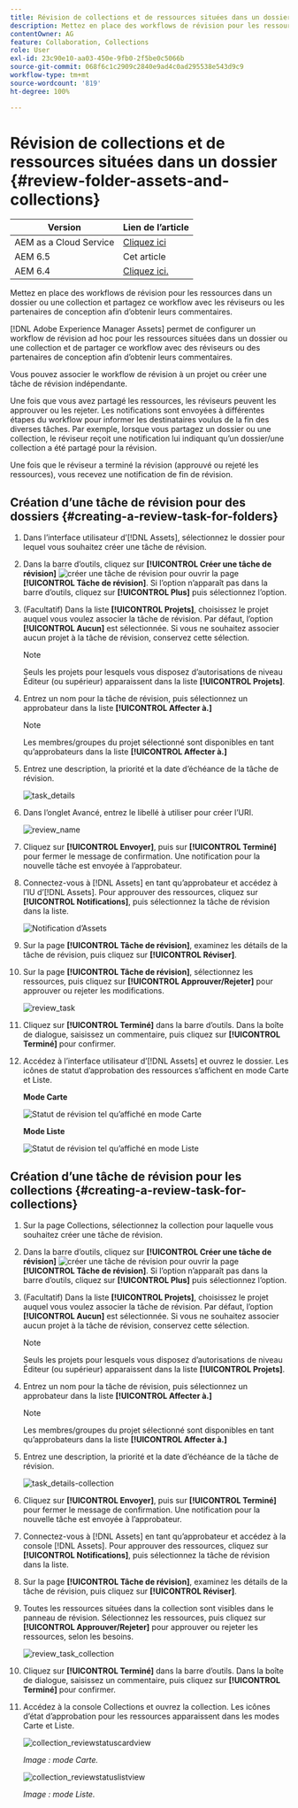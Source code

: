 ```yaml
---
title: Révision de collections et de ressources situées dans un dossier
description: Mettez en place des workflows de révision pour les ressources dans un dossier ou une collection et partagez ce workflow avec les réviseurs ou les partenaires de conception afin d’obtenir leurs commentaires.
contentOwner: AG
feature: Collaboration, Collections
role: User
exl-id: 23c90e10-aa03-450e-9fb0-2f5be0c5066b
source-git-commit: 068f6c1c2909c2840e9ad4c0ad295538e543d9c9
workflow-type: tm+mt
source-wordcount: '819'
ht-degree: 100%

---
```


# Révision de collections et de ressources situées dans un dossier {#review-folder-assets-and-collections}

| Version | Lien de l’article |
| -------- | ---------------------------- |
| AEM as a Cloud Service | [Cliquez ici](https://experienceleague.adobe.com/docs/experience-manager-cloud-service/content/assets/manage/bulk-approval.html?lang=fr) |
| AEM 6.5 | Cet article |
| AEM 6.4 | [Cliquez ici.](https://experienceleague.adobe.com/docs/experience-manager-64/assets/using/bulk-approval.html?lang=fr) |

Mettez en place des workflows de révision pour les ressources dans un dossier ou une collection et partagez ce workflow avec les réviseurs ou les partenaires de conception afin d’obtenir leurs commentaires.

[!DNL Adobe Experience Manager Assets] permet de configurer un workflow de révision ad hoc pour les ressources situées dans un dossier ou une collection et de partager ce workflow avec des réviseurs ou des partenaires de conception afin d’obtenir leurs commentaires.

Vous pouvez associer le workflow de révision à un projet ou créer une tâche de révision indépendante.

Une fois que vous avez partagé les ressources, les réviseurs peuvent les approuver ou les rejeter. Les notifications sont envoyées à différentes étapes du workflow pour informer les destinataires voulus de la fin des diverses tâches. Par exemple, lorsque vous partagez un dossier ou une collection, le réviseur reçoit une notification lui indiquant qu’un dossier/une collection a été partagé pour la révision.

Une fois que le réviseur a terminé la révision (approuvé ou rejeté les ressources), vous recevez une notification de fin de révision.

## Création d’une tâche de révision pour des dossiers {#creating-a-review-task-for-folders}

1. Dans l’interface utilisateur d’[!DNL Assets], sélectionnez le dossier pour lequel vous souhaitez créer une tâche de révision.
1. Dans la barre d’outils, cliquez sur **[!UICONTROL Créer une tâche de révision]** ![créer une tâche de révision](assets/do-not-localize/create-review-task.png) pour ouvrir la page **[!UICONTROL Tâche de révision]**. Si l’option n’apparaît pas dans la barre d’outils, cliquez sur **[!UICONTROL Plus]** puis sélectionnez l’option.

1. (Facultatif) Dans la liste **[!UICONTROL Projets]**, choisissez le projet auquel vous voulez associer la tâche de révision. Par défaut, l’option **[!UICONTROL Aucun]** est sélectionnée. Si vous ne souhaitez associer aucun projet à la tâche de révision, conservez cette sélection.

   >[!NOTE]
   >
   >Seuls les projets pour lesquels vous disposez d’autorisations de niveau Éditeur (ou supérieur) apparaissent dans la liste **[!UICONTROL Projets]**.

1. Entrez un nom pour la tâche de révision, puis sélectionnez un approbateur dans la liste **[!UICONTROL Affecter à.]**

   >[!NOTE]
   >
   >Les membres/groupes du projet sélectionné sont disponibles en tant qu’approbateurs dans la liste **[!UICONTROL Affecter à.]**

1. Entrez une description, la priorité et la date d’échéance de la tâche de révision.

   ![task_details](assets/task_details.png)

1. Dans l’onglet Avancé, entrez le libellé à utiliser pour créer l’URI.

   ![review_name](assets/review_name.png)

1. Cliquez sur **[!UICONTROL Envoyer]**, puis sur **[!UICONTROL Terminé]** pour fermer le message de confirmation. Une notification pour la nouvelle tâche est envoyée à l’approbateur.
1. Connectez-vous à [!DNL Assets] en tant qu’approbateur et accédez à l’IU d’[!DNL Assets]. Pour approuver des ressources, cliquez sur **[!UICONTROL Notifications]**, puis sélectionnez la tâche de révision dans la liste.

   ![Notification d’Assets](assets/aemAssetsNotification.png)

1. Sur la page **[!UICONTROL Tâche de révision]**, examinez les détails de la tâche de révision, puis cliquez sur **[!UICONTROL Réviser]**.
1. Sur la page **[!UICONTROL Tâche de révision]**, sélectionnez les ressources, puis cliquez sur **[!UICONTROL Approuver/Rejeter]** pour approuver ou rejeter les modifications.

   ![review_task](assets/review_task.png)

1. Cliquez sur **[!UICONTROL Terminé]** dans la barre d’outils. Dans la boîte de dialogue, saisissez un commentaire, puis cliquez sur **[!UICONTROL Terminé]** pour confirmer.
1. Accédez à l’interface utilisateur d’[!DNL Assets] et ouvrez le dossier. Les icônes de statut d’approbation des ressources s’affichent en mode Carte et Liste.

   **Mode Carte**

   ![Statut de révision tel qu’affiché en mode Carte](assets/chlimage_1-404.png)

   **Mode Liste**

   ![Statut de révision tel qu’affiché en mode Liste](assets/review_status_listview.png)

## Création d’une tâche de révision pour les collections {#creating-a-review-task-for-collections}

1. Sur la page Collections, sélectionnez la collection pour laquelle vous souhaitez créer une tâche de révision.
1. Dans la barre d’outils, cliquez sur **[!UICONTROL Créer une tâche de révision]** ![créer une tâche de révision](assets/do-not-localize/create-review-task.png) pour ouvrir la page **[!UICONTROL Tâche de révision]**. Si l’option n’apparaît pas dans la barre d’outils, cliquez sur **[!UICONTROL Plus]** puis sélectionnez l’option.

1. (Facultatif) Dans la liste **[!UICONTROL Projets]**, choisissez le projet auquel vous voulez associer la tâche de révision. Par défaut, l’option **[!UICONTROL Aucun]** est sélectionnée. Si vous ne souhaitez associer aucun projet à la tâche de révision, conservez cette sélection.

   >[!NOTE]
   >
   >Seuls les projets pour lesquels vous disposez d’autorisations de niveau Éditeur (ou supérieur) apparaissent dans la liste **[!UICONTROL Projets]**.

1. Entrez un nom pour la tâche de révision, puis sélectionnez un approbateur dans la liste **[!UICONTROL Affecter à.]**

   >[!NOTE]
   >
   >Les membres/groupes du projet sélectionné sont disponibles en tant qu’approbateurs dans la liste **[!UICONTROL Affecter à.]**

1. Entrez une description, la priorité et la date d’échéance de la tâche de révision.

   ![task_details-collection](assets/task_details-collection.png)

1. Cliquez sur **[!UICONTROL Envoyer]**, puis sur **[!UICONTROL Terminé]** pour fermer le message de confirmation. Une notification pour la nouvelle tâche est envoyée à l’approbateur.
1. Connectez-vous à [!DNL Assets] en tant qu’approbateur et accédez à la console [!DNL Assets]. Pour approuver des ressources, cliquez sur **[!UICONTROL Notifications]**, puis sélectionnez la tâche de révision dans la liste.
1. Sur la page **[!UICONTROL Tâche de révision]**, examinez les détails de la tâche de révision, puis cliquez sur **[!UICONTROL Réviser]**.
1. Toutes les ressources situées dans la collection sont visibles dans le panneau de révision. Sélectionnez les ressources, puis cliquez sur **[!UICONTROL Approuver/Rejeter]** pour approuver ou rejeter les ressources, selon les besoins.

   ![review_task_collection](assets/review_task_collection.png)

1. Cliquez sur **[!UICONTROL Terminé]** dans la barre d’outils. Dans la boîte de dialogue, saisissez un commentaire, puis cliquez sur **[!UICONTROL Terminé]** pour confirmer.
1. Accédez à la console Collections et ouvrez la collection. Les icônes d’état d’approbation pour les ressources apparaissent dans les modes Carte et Liste.

   ![collection_reviewstatuscardview](assets/collection_reviewstatuscardview.png)

   *Image : mode Carte.*

   ![collection_reviewstatuslistview](assets/collection_reviewstatuslistview.png)

   *Image : mode Liste.*
